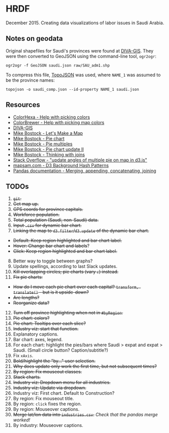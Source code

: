 HRDF
====

December 2015. Creating data visualizations of labor issues in Saudi Arabia.

## Notes on geodata

Original shapefiles for Saudi's provinces were found at [DIVA-GIS](http://www.diva-gis.org/). They were then converted to GeoJSON using the command-line tool, `ogr2ogr`:
```
ogr2ogr -f GeoJSON saudi.json raw/SAU_adm1.shp
```

To compress this file, [TopoJSON](https://github.com/mbostock/topojson) was used, where `NAME_1` was assumed to be the province names:
```
topojson -o saudi_comp.json --id-property NAME_1 saudi.json
```

## Resources
* [ColorHexa - Help with picking colors](http://www.colorhexa.com/)
* [ColorBrewer - Help with picking map colors](http://colorbrewer2.org/)
* [DIVA-GIS](http://www.diva-gis.org/)
* [Mike Bostock - Let's Make a Map](http://bost.ocks.org/mike/map/)
* [Mike Bostock - Pie chart](http://bl.ocks.org/mbostock/3887235)
* [Mike Bostock - Pie multiples](http://bl.ocks.org/mbostock/1305111)
* [Mike Bostock - Pie chart update II](http://bl.ocks.org/mbostock/1346410)
* [Mike Bostock - Thinking with joins](http://bost.ocks.org/mike/join/)
* [Stack Overflow - "update angles of multiple pie on map in d3.js"](https://stackoverflow.com/questions/23186449/update-angles-of-multiple-pie-on-map-in-d3-js)
* [mapsam.com - D3 Background Hash Patterns](http://mapsam.com/posts/d3-background-hash/)
* [Pandas documentation - Merging, appending, concatenating, joining](http://pandas.pydata.org/pandas-docs/stable/merging.html)

## TODOs
1. ~~`git`.~~
2. ~~Get map up.~~
3. ~~GPS coords for province capitals.~~
4. ~~Workforce population.~~
5. ~~Total population (Saudi, non-Saudi) data.~~ 
6. ~~Input `.csv` for dynamic bar chart.~~
7. ~~Linking the map to `d3.filter`/`d3.update` of the dynamic bar chart.~~
  * ~~Default: Keep region highlighted and bar chart label.~~
  * ~~Hover: Change bar chart and labels~~?
  * ~~Click: Keep region highlighted and bar chart label.~~ 
8. Better way to toggle between graphs?
9. Update spellings, according to last Slack updates.
10. ~~Kill overlapping circles; pie charts (vary `r`) instead.~~
11. ~~Fix pie charts:~~
  * ~~How do I move each pie chart over each capital? `transform, translate()` - but is it upside-down?~~
  * ~~Arc lengths?~~
  * ~~Reorganize data?~~
12. ~~Turn off province highlighting when not in `#byRegion`.~~
13. ~~Pie chart: colors?~~
14. ~~Pie chart: Tooltips over each slice?~~
15. ~~Industry viz: start that function.~~ 
16. Explanatory captions.
17. Bar chart: axes, legend.
18. For each chart: highlight the pies/bars where Saudi > expat and expat > Saudi. (Small circle button? Caption/subtitle?)
19. Fix `xAxis`. 
20. ~~Bold/highlight the "by..." user selection.~~
21. ~~Why does update only work the first time, but not subsequent times?~~
22. ~~By region: Fix mouseout classes.~~
23. ~~Stack charts.~~
24. ~~Industry viz: Dropdown menu for all industries.~~
25. ~~Industry viz: Update via dropdown.~~
26. Industry viz: First chart. Default to Construction? 
27. By region: Fix mouseout title.
28. By region: `click` fixes the region.
29. By region: Mouseover captions.
30. ~~Merge lat/lon data into `industries.csv`.~~ _Check that the pandas merge worked!_
31. By industry: Mouseover captions.


